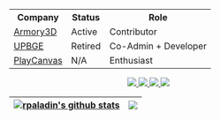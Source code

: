 <div align="center">
  <table>
    <tr>
      <th>Company</th>
      <th>Status</th>
      <th>Role</th>
    </tr>
    <tr>
      <td><a href="https://armory3d.org">Armory3D</a></td>
      <td>Active</td>
      <td>Contributor</td>
    </tr>
    <tr>
      <td><a href="https://upbge.org">UPBGE</a></td>
      <td>Retired</td>
      <td>Co-Admin + Developer </td>
    </tr>
    <tr>
      <td><a href="https://playcanvas.com">PlayCanvas</a></td>
      <td>N/A</td>
      <td>Enthusiast</td>
    </tr>
  </table>
  
  <a href="https://discord.gg/rtpFtwnZCq">
    <img src="https://img.shields.io/badge/discord-%23E60023.svg?&style=for-the-badge&logo=discord&logoColor=white" />
  </a>
  <a href="https://www.youtube.com/channel/UCPnPW3BMq3Lv--L6XFoVfLA">
    <img src="https://img.shields.io/badge/youtube-%23E60023.svg?&style=for-the-badge&logo=youtube&logoColor=white" />
  </a>
  <a href="https://www.twitter.com/rpaladin_01">
    <img src="https://img.shields.io/badge/twitter-%23E60023.svg?&style=for-the-badge&logo=twitter&logoColor=white" />
  </a>
  <a href="https://www.reddit.com/u/randompandagames">
    <img src="https://img.shields.io/badge/reddit-%23E60023.svg?&style=for-the-badge&logo=reddit&logoColor=white" />
  </a>
</div>

| <a href="https://github.com/anuraghazra/github-readme-stats"><img align="center" src="https://github-readme-stats.vercel.app/api?username=rpaladin&theme=dark&show_icons=true" alt="rpaladin's github stats" /></a> | <a href="https://github.com/anuraghazra/github-readme-stats"><img align="center" src="https://github-readme-stats.vercel.app/api/top-langs/?username=rpaladin&layout=compact&theme=dark&show_icons=true" /></a> 
| ------------- | ------------- |
